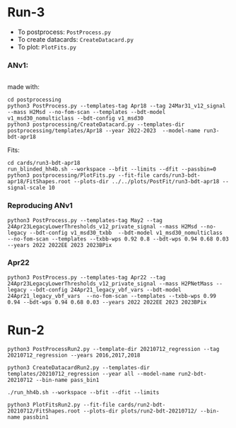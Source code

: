 # Run-3

- To postprocess: `PostProcess.py`
- To create datacards: `CreateDatacard.py`
- To plot: `PlotFits.py`

### ANv1:
```/uscms/home/jduarte1/nobackup/HH4b/src/HH4b/postprocessing/templates/Apr18
```
made with:
```
cd postprocessing
python3 PostProcess.py --templates-tag Apr18 --tag 24Mar31_v12_signal --mass H2Msd --no-fom-scan --templates --bdt-model v1_msd30_nomulticlass --bdt-config v1_msd30
python3 postprocessing/CreateDatacard.py --templates-dir postprocessing/templates/Apr18 --year 2022-2023  --model-name run3-bdt-apr18
```
Fits:
```
cd cards/run3-bdt-apr18
run_blinded_hh4b.sh --workspace --bfit --limits --dfit --passbin=0
python3 postprocessing/PlotFits.py --fit-file cards/run3-bdt-apr18/FitShapes.root --plots-dir ../../plots/PostFit/run3-bdt-apr18 --signal-scale 10
```

### Reproducing ANv1
```
python3 PostProcess.py --templates-tag May2 --tag 24Apr23LegacyLowerThresholds_v12_private_signal --mass H2Msd --no-legacy --bdt-config v1_msd30_txbb  --bdt-model v1_msd30_nomulticlass  --no-fom-scan --templates --txbb-wps 0.92 0.8 --bdt-wps 0.94 0.68 0.03 --years 2022 2022EE 2023 2023BPix
```

### Apr22
```
python3 PostProcess.py --templates-tag Apr22 --tag 24Apr23LegacyLowerThresholds_v12_private_signal --mass H2PNetMass --legacy --bdt-config 24Apr21_legacy_vbf_vars --bdt-model 24Apr21_legacy_vbf_vars  --no-fom-scan --templates --txbb-wps 0.99 0.94 --bdt-wps 0.94 0.68 0.03 --years 2022 2022EE 2023 2023BPix
```

# Run-2
```
python3 PostProcessRun2.py --template-dir 20210712_regression --tag 20210712_regression --years 2016,2017,2018

python3 CreateDatacardRun2.py --templates-dir templates/20210712_regression --year all --model-name run2-bdt-20210712 --bin-name pass_bin1

./run_hh4b.sh --workspace --bfit --dfit --limits

python3 PlotFitsRun2.py --fit-file cards/run2-bdt-20210712/FitShapes.root --plots-dir plots/run2-bdt-20210712/ --bin-name passbin1
```
